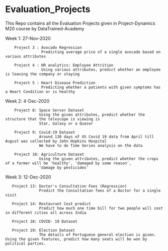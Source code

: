 # Evaluation_Projects
This Repo contains all the Evaluation Projects given in Project-Dynamics M20 course by DataTrained-Academy 

Week 1: 27-Nov-2020 
        
        Project 3 : Avocado Regression
                    Predicting average price of a single avocado based on various attributes
        
        Project 4 : HR analytics: Employee Attrition
                    Using various attributes, predict whether an employee is leaving the company or staying
        
        Project 5 : Heart Disease Prediction
                    Predicting whether a patients with given symptoms has a Heart Condition or is healthy
                    
Week 2: 4-Dec-2020

        Project 8: Space Server Dataset
                   Using the given attributes, predict whether the structure that the telescope is viewing is 
                   Star, Galaxy or a Quasor
        
        Project 9: Covid-19 Dataset
                   Around 130 days of US Covid 19 data from April till August was collected by John Hopkins Hospital
                   We have to do Time Series analysis on the data
         
        Project 10: Agriculture Dataset
                   Using the given attributes, predict whether the crops of a farmer will be 'healthy', 'damaged by some reason',
                   'damage by pesticides'

Week 3: 12-Dec-2020
       
       Project 13: Doctor's Consultation Fees (Regression)
                   Predict the Consultation fees of a Doctor for a single visit
                   
       Project 14: Restaurant Cost predict
                   Predict how much one time bill for two people will cost in different cities all across India
       
       Project 18: COVID- 19 Dataset
       
       Project 19: Election Dataset
                   The details of Portuguese general election is given. Using the given features, predict how many seats will be won by political parties.
  
